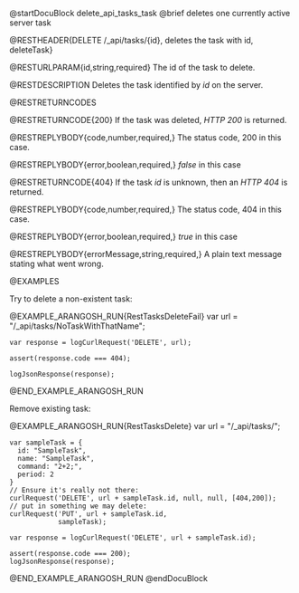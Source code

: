 @startDocuBlock delete_api_tasks_task
@brief deletes one currently active server task

@RESTHEADER{DELETE /_api/tasks/{id}, deletes the task with id, deleteTask}

@RESTURLPARAM{id,string,required}
The id of the task to delete.

@RESTDESCRIPTION
Deletes the task identified by *id* on the server.

@RESTRETURNCODES

@RESTRETURNCODE{200}
If the task was deleted, *HTTP 200* is returned.

@RESTREPLYBODY{code,number,required,}
The status code, 200 in this case.

@RESTREPLYBODY{error,boolean,required,}
*false* in this case

@RESTRETURNCODE{404}
If the task *id* is unknown, then an *HTTP 404* is returned.

@RESTREPLYBODY{code,number,required,}
The status code, 404 in this case.

@RESTREPLYBODY{error,boolean,required,}
*true* in this case

@RESTREPLYBODY{errorMessage,string,required,}
A plain text message stating what went wrong.

@EXAMPLES

Try to delete a non-existent task:

@EXAMPLE_ARANGOSH_RUN{RestTasksDeleteFail}
    var url = "/_api/tasks/NoTaskWithThatName";

    var response = logCurlRequest('DELETE', url);

    assert(response.code === 404);

    logJsonResponse(response);
@END_EXAMPLE_ARANGOSH_RUN

Remove existing task:

@EXAMPLE_ARANGOSH_RUN{RestTasksDelete}
    var url = "/_api/tasks/";

    var sampleTask = {
      id: "SampleTask",
      name: "SampleTask",
      command: "2+2;",
      period: 2
    }
    // Ensure it's really not there:
    curlRequest('DELETE', url + sampleTask.id, null, null, [404,200]);
    // put in something we may delete:
    curlRequest('PUT', url + sampleTask.id,
                sampleTask);

    var response = logCurlRequest('DELETE', url + sampleTask.id);

    assert(response.code === 200);
    logJsonResponse(response);

@END_EXAMPLE_ARANGOSH_RUN
@endDocuBlock
